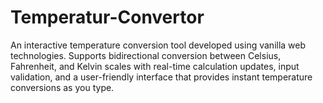 # Temperatur-Convertor
An interactive temperature conversion tool developed using vanilla web technologies. Supports bidirectional conversion between Celsius, Fahrenheit, and Kelvin scales with real-time calculation updates, input validation, and a user-friendly interface that provides instant temperature conversions as you type.
